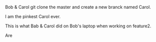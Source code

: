 Bob & Carol git clone the master and create a new branck named Carol.

I am the pinkest Carol ever.

This is what Bab & Carol did on Bob's laptop when working on feature2.

Are